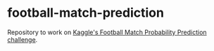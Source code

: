 # football-match-prediction
Repository to work on [Kaggle's Football Match Probability Prediction challenge](https://www.kaggle.com/competitions/football-match-probability-prediction/).
